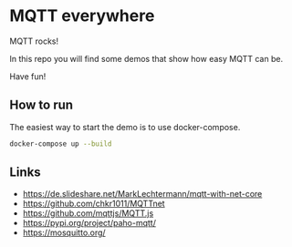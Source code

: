 # MQTT everywhere

MQTT rocks!  

In this repo you will find some demos that show how easy MQTT can be.  

Have fun!

## How to run

The easiest way to start the demo is to use docker-compose.

```bash
docker-compose up --build
```

## Links

* <https://de.slideshare.net/MarkLechtermann/mqtt-with-net-core>
* <https://github.com/chkr1011/MQTTnet>
* <https://github.com/mqttjs/MQTT.js>
* <https://pypi.org/project/paho-mqtt/>
* <https://mosquitto.org/>
